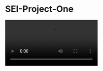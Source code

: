 # SEI-Project-One

![](https://user-images.githubusercontent.com/78035012/117688504-bbea7f80-b1b0-11eb-8a4a-dccf62a795b3.mov)

